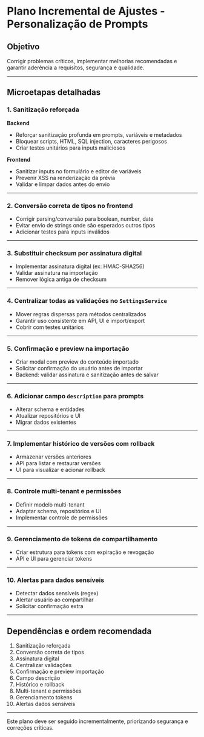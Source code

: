# Plano Incremental de Ajustes - Personalização de Prompts

## Objetivo

Corrigir problemas críticos, implementar melhorias recomendadas e garantir aderência a requisitos, segurança e qualidade.

---

## Microetapas detalhadas

### 1. Sanitização reforçada

**Backend**
- Reforçar sanitização profunda em prompts, variáveis e metadados
- Bloquear scripts, HTML, SQL injection, caracteres perigosos
- Criar testes unitários para inputs maliciosos

**Frontend**
- Sanitizar inputs no formulário e editor de variáveis
- Prevenir XSS na renderização da prévia
- Validar e limpar dados antes do envio

---

### 2. Conversão correta de tipos no frontend

- Corrigir parsing/conversão para boolean, number, date
- Evitar envio de strings onde são esperados outros tipos
- Adicionar testes para inputs inválidos

---

### 3. Substituir checksum por assinatura digital

- Implementar assinatura digital (ex: HMAC-SHA256)
- Validar assinatura na importação
- Remover lógica antiga de checksum

---

### 4. Centralizar todas as validações no `SettingsService`

- Mover regras dispersas para métodos centralizados
- Garantir uso consistente em API, UI e import/export
- Cobrir com testes unitários

---

### 5. Confirmação e preview na importação

- Criar modal com preview do conteúdo importado
- Solicitar confirmação do usuário antes de importar
- Backend: validar assinatura e sanitização antes de salvar

---

### 6. Adicionar campo `description` para prompts

- Alterar schema e entidades
- Atualizar repositórios e UI
- Migrar dados existentes

---

### 7. Implementar histórico de versões com rollback

- Armazenar versões anteriores
- API para listar e restaurar versões
- UI para visualizar e acionar rollback

---

### 8. Controle multi-tenant e permissões

- Definir modelo multi-tenant
- Adaptar schema, repositórios e UI
- Implementar controle de permissões

---

### 9. Gerenciamento de tokens de compartilhamento

- Criar estrutura para tokens com expiração e revogação
- API e UI para gerenciar tokens

---

### 10. Alertas para dados sensíveis

- Detectar dados sensíveis (regex)
- Alertar usuário ao compartilhar
- Solicitar confirmação extra

---

## Dependências e ordem recomendada

1. Sanitização reforçada
2. Conversão correta de tipos
3. Assinatura digital
4. Centralizar validações
5. Confirmação e preview importação
6. Campo descrição
7. Histórico e rollback
8. Multi-tenant e permissões
9. Gerenciamento tokens
10. Alertas dados sensíveis

---

Este plano deve ser seguido incrementalmente, priorizando segurança e correções críticas.